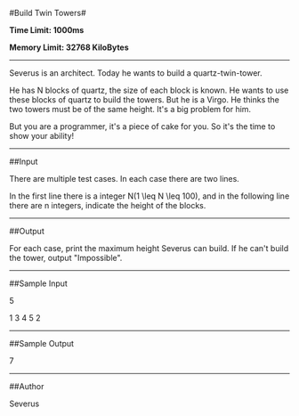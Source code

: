 #Build Twin Towers#

**Time Limit: 1000ms**

**Memory Limit: 32768 KiloBytes**

---------
Severus is an architect. Today he wants to build a quartz-twin-tower.

He has N blocks of quartz, the size of each block is known. He wants to use these blocks of quartz to build the towers. But he is a Virgo. He thinks the two towers must be of the same height. It's a big problem for him.

But you are a programmer, it's a piece of cake for you. So it's the time to show your ability!

---------
##Input

There are multiple test cases. In each case there are two lines.

In the first line there is a integer N(1 \leq N \leq 100), and in the following line there are n integers, indicate the height of the blocks.

------------
##Output

For each case, print the maximum height Severus can build. If he can't build the tower, output "Impossible".

------------
##Sample Input

5

1 3 4 5 2

------------
##Sample Output

7

----------
##Author

Severus
